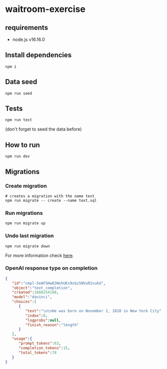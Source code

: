 # waitroom-exercise

## requirements

- node.js v16.16.0

## Install dependencies

`npm i`

## Data seed

`npm run seed`

## Tests

`npm run test`

(don't forget to seed the data before)

## How to run

`npm run dev`

## Migrations

### Create migration

```
# creates a migration with the name text
npm run migrate -- create --name text.sql
```

### Run migrations

`npm run migrate up`

### Undo last migration

`npm run migrate down`

For more information check [here](https://github.com/mmkal/slonik-tools/tree/master/packages/migrator#readme).

### OpenAI response type on completion

```JSON
{
   "id":"cmpl-5eAFSHwO3NohUKx9zGzSNVuR2vukU",
   "object":"text_completion",
   "created":1660254198,
   "model":"davinci",
   "choices":[
      {
         "text":"\n\nHe was born on November 2, 1820 in New York City",
         "index":0,
         "logprobs":null,
         "finish_reason":"length"
      }
   ],
   "usage":{
      "prompt_tokens":63,
      "completion_tokens":15,
      "total_tokens":78
   }
}
```
